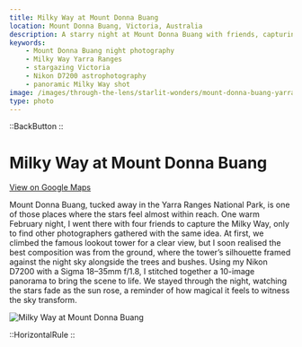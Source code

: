 ```yaml
---
title: Milky Way at Mount Donna Buang
location: Mount Donna Buang, Victoria, Australia
description: A starry night at Mount Donna Buang with friends, capturing the Milky Way and the tower silhouette in a panoramic shot of the Yarra Ranges sky.
keywords:
    - Mount Donna Buang night photography
    - Milky Way Yarra Ranges
    - stargazing Victoria
    - Nikon D7200 astrophotography
    - panoramic Milky Way shot
image: /images/through-the-lens/starlit-wonders/mount-donna-buang-yarra-ranges-national-park.jpg
type: photo
---
```


::BackButton
::

# Milky Way at Mount Donna Buang

<a href="https://www.google.com/maps/search/?api=1&query=Mount+Donna+Buang,+Victoria,+Australia" target="_blank" rel="noopener noreferrer">View on Google Maps</a>

Mount Donna Buang, tucked away in the Yarra Ranges National Park, is one of those places where the stars feel almost within reach. One warm February night, I went there with four friends to capture the Milky Way, only to find other photographers gathered with the same idea. At first, we climbed the famous lookout tower for a clear view, but I soon realised the best composition was from the ground, where the tower’s silhouette framed against the night sky alongside the trees and bushes. Using my Nikon D7200 with a Sigma 18–35mm f/1.8, I stitched together a 10-image panorama to bring the scene to life. We stayed through the night, watching the stars fade as the sun rose, a reminder of how magical it feels to witness the sky transform.

![Milky Way at Mount Donna Buang](/images/through-the-lens/starlit-wonders/mount-donna-buang-yarra-ranges-national-park.jpg)

<div class="mb-8"></div>

::HorizontalRule
::
